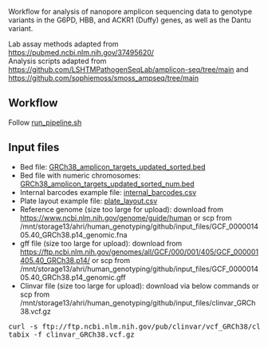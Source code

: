 
Workflow for analysis of nanopore amplicon sequencing data to genotype variants in the G6PD, HBB, and ACKR1 (Duffy) genes, as well as the Dantu variant.<br>

Lab assay methods adapted from https://pubmed.ncbi.nlm.nih.gov/37495620/ <br>
Analysis scripts adapted from https://github.com/LSHTMPathogenSeqLab/amplicon-seq/tree/main and https://github.com/sophiemoss/smoss_ampseq/tree/main

## Workflow
Follow [run_pipeline.sh](scripts/run_pipeline.sh)

## Input files
- Bed file: [GRCh38_amplicon_targets_updated_sorted.bed](input_files/GRCh38_amplicon_targets_updated_sorted.bed)
- Bed file with numeric chromosomes: [GRCh38_amplicon_targets_updated_sorted_num.bed](input_files/GRCh38_amplicon_targets_updated_sorted_num.bed)
- Internal barcodes example file: [internal_barcodes.csv](input_files/internal_barcodes.csv)
- Plate layout example file: [plate_layout.csv](input_files/plate_layout.csv)
- Reference genome (size too large for upload): download from https://www.ncbi.nlm.nih.gov/genome/guide/human or scp from /mnt/storage13/ahri/human_genotyping/github/input_files/GCF_000001405.40_GRCh38.p14_genomic.fna
- gff file (size too large for upload): download from https://ftp.ncbi.nlm.nih.gov/genomes/all/GCF/000/001/405/GCF_000001405.40_GRCh38.p14/ or scp from /mnt/storage13/ahri/human_genotyping/github/input_files/GCF_000001405.40_GRCh38.p14_genomic.gff
- Clinvar file (size too large for upload): download via below commands or scp from /mnt/storage13/ahri/human_genotyping/github/input_files/clinvar_GRCh38.vcf.gz
<pre>curl -s ftp://ftp.ncbi.nlm.nih.gov/pub/clinvar/vcf_GRCh38/clinvar.vcf.gz > clinvar_GRCh38.vcf.gz
tabix -f clinvar_GRCh38.vcf.gz<pre> 
